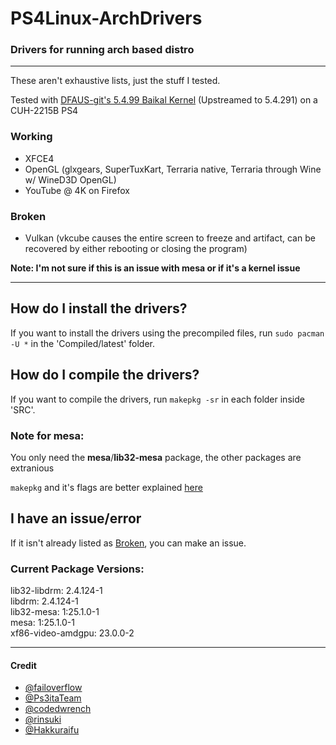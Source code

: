 # PS4Linux-ArchDrivers
### Drivers for running arch based distro
___
These aren't exhaustive lists, just the stuff I tested.

Tested with [DFAUS-git's 5.4.99 Baikal Kernel](https://github.com/DFAUS-git/ps4-linux-kernel-5.4.99-baikal) (Upstreamed to 5.4.291) on a CUH-2215B PS4
### Working
* XFCE4
* OpenGL (glxgears, SuperTuxKart, Terraria native, Terraria through Wine w/ WineD3D OpenGL)
* YouTube @ 4K on Firefox
### Broken
* Vulkan (vkcube causes the entire screen to freeze and artifact, can be recovered by either rebooting or closing the program)

**Note: I'm not sure if this is an issue with mesa or if it's a kernel issue**

------------

## How do I install the drivers?
If you want to install the drivers using the precompiled files, run ```sudo pacman -U *``` in the 'Compiled/latest' folder.

## How do I compile the drivers?
If you want to compile the drivers, run ```makepkg -sr``` in each folder inside 'SRC'.

### Note for mesa:
You only need the **mesa**/**lib32-mesa** package, the other packages are extranious

`makepkg` and it's flags are better explained [here](https://archlinux.org/pacman/makepkg.8.html)
## I have an issue/error

If it isn't already listed as [Broken](#broken), you can make an issue.

### Current Package Versions:
lib32-libdrm: 2.4.124-1<br>
libdrm: 2.4.124-1<br>
lib32-mesa: 1:25.1.0-1<br>
mesa: 1:25.1.0-1<br>
xf86-video-amdgpu: 23.0.0-2<br>

-----------

#### Credit
- [@failoverflow](https://github.com/fail0verflow)
- [@Ps3itaTeam](https://github.com/Ps3itaTeam)
- [@codedwrench](https://github.com/codedwrench)
- [@rinsuki](https://github.com/rinsuki)
- [@Hakkuraifu](https://github.com/Hakkuraifu)
